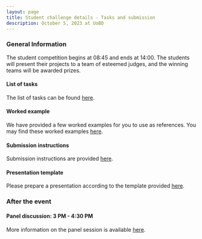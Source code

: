 ```yaml
---
layout: page
title: Student challenge details - Tasks and submission
description: October 5, 2023 at UoBD 
---
```


### General Information
The student competition begins at 08:45 and ends at 14:00. 
The students will present their projects to a team of esteemed judges, and the winning teams will be awarded prizes. 

#### List of tasks
The list of tasks can be found [here](https://docs.google.com/document/d/1OOx-8cZeHb2jsWbxSFEUw2_qXxAza9NIh8s8uMyy-iM/edit#heading=h.6aklifzajfq).

#### Worked example
We have provided a few worked examples for you to use as references. You may find these worked examples [here](/dubAI-student-challenge/workedExamples).

#### Submission instructions
Submission instructions are provided [here](/dubAI-student-challenge/submission).

#### Presentation template
Please prepare a presentation according to the template provided [here](https://docs.google.com/presentation/d/11tE3jLWOdaEPhMsoWNvAEnFpINp9zjm2ZWelGsYOyDw/edit?usp=sharing). 

### After the event


#### Panel discussion: 3 PM - 4:30 PM <br>
More information on the panel session is available [here](https://www.birmingham.ac.uk/dubai/events/2023/the-future-of-ai-in-education.aspx).


